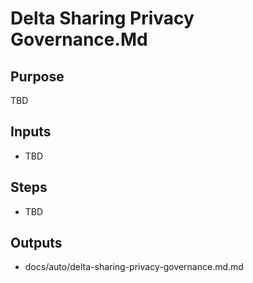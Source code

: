 # Delta Sharing Privacy Governance.Md

## Purpose

TBD

## Inputs

- TBD

## Steps

- TBD

## Outputs

- docs/auto/delta-sharing-privacy-governance.md.md
